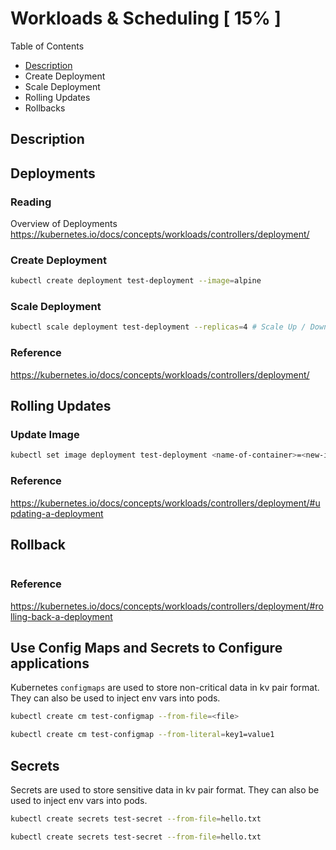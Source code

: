 # Workloads & Scheduling [ 15% ]

Table of Contents

- [Description](#Description)
- Create Deployment
- Scale Deployment
- Rolling Updates
- Rollbacks

## Description



## Deployments

### Reading

Overview of Deployments https://kubernetes.io/docs/concepts/workloads/controllers/deployment/

### Create Deployment

```bash
kubectl create deployment test-deployment --image=alpine
```

### Scale Deployment
```bash
kubectl scale deployment test-deployment --replicas=4 # Scale Up / Down
```

### Reference
https://kubernetes.io/docs/concepts/workloads/controllers/deployment/

## Rolling Updates

### Update Image
```bash
kubectl set image deployment test-deployment <name-of-container>=<new-image-name>
```

### Reference

https://kubernetes.io/docs/concepts/workloads/controllers/deployment/#updating-a-deployment

## Rollback
```bash

```

### Reference
https://kubernetes.io/docs/concepts/workloads/controllers/deployment/#rolling-back-a-deployment

## Use Config Maps and Secrets to Configure applications
Kubernetes `configmaps` are used to store non-critical data in kv pair format. They can also be used to inject env vars into pods.


```bash
kubectl create cm test-configmap --from-file=<file>
```

```bash
kubectl create cm test-configmap --from-literal=key1=value1 
```

## Secrets
Secrets are used to store sensitive data in kv pair format. They can also be used to inject env vars into pods.

```bash
kubectl create secrets test-secret --from-file=hello.txt 
```

```bash
kubectl create secrets test-secret --from-file=hello.txt 
```
